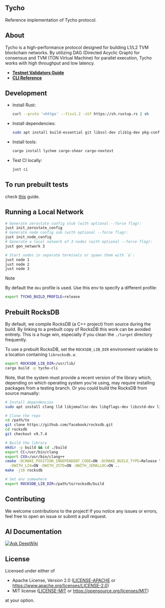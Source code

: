 ## Tycho

Reference implementation of Tycho protocol.

## About

Tycho is a high-performance protocol designed for building L1/L2 TVM blockchain
networks. By utilizing DAG (Directed Acyclic Graph) for consensus and TVM (TON Virtual Machine) for
parallel execution, Tycho works with high throughput and low latency.

- **[Testnet Validators Guide](./docs/validator.md)**
- **[CLI Reference](./docs/cli-reference.md)**

## Development

- Install Rust:
  ```bash
  curl --proto '=https' --tlsv1.2 -sSf https://sh.rustup.rs | sh
  ```
- Install dependencies:
  ```bash
  sudo apt install build-essential git libssl-dev zlib1g-dev pkg-config clang jq
  ```
- Install tools:
  ```bash
  cargo install lychee cargo-shear cargo-nextest
  ```
- Test CI locally:
  ```bash
  just ci
  ```

## To run prebuilt tests

check [this](docs/testing.md) guide.

## Running a Local Network

```bash
# Generate zerostate config stub (with optional --force flag):
just init_zerostate_config
# Generate node config sub (with optional --force flag):
just init_node_config
# Generate a local network of 3 nodes (with optional --force flag):
just gen_network 3

# Start nodes in separate terminals or spawn them with `&`:
just node 1
just node 2
just node 3
```

> [!NOTE]
> By default the `dev` profile is used. Use this env to specify a different
> profile:
> ```bash
> export TYCHO_BUILD_PROFILE=release
> ```

## Prebuilt RocksDB

By default, we compile RocksDB (a C++ project) from source during the build.
By linking to a prebuilt copy of RocksDB this work can be avoided
entirely. This is a huge win, especially if you clean the `./target` directory
frequently.

To use a prebuilt RocksDB, set the `ROCKSDB_LIB_DIR` environment variable to
a location containing `librocksdb.a`:

```bash
export ROCKSDB_LIB_DIR=/usr/lib/
cargo build -p tycho-cli
```

Note, that the system must provide a recent version of the library which,
depending on which operating system you're using, may require installing
packages
from a testing branch. Or you could build the RocksDB from source manually:

```bash
# Install dependencies
sudo apt install clang lld libjemalloc-dev libgflags-dev libzstd-dev liblz4-dev

# Clone the repo
cd /path/to
git clone https://github.com/facebook/rocksdb.git
cd rocksdb
git checkout v9.7.4

# Build the library
mkdir -p build && cd ./build
export CC=/usr/bin/clang
export CXX=/usr/bin/clang++
cmake -DCMAKE_POSITION_INDEPENDENT_CODE=ON -DCMAKE_BUILD_TYPE=Release \
  -DWITH_LZ4=ON -DWITH_ZSTD=ON -DWITH_JEMALLOC=ON ..
make -j16 rocksdb

# Set env somewhere
export ROCKSDB_LIB_DIR=/path/to/rocksdb/build
```

## Contributing

We welcome contributions to the project! If you notice any issues or errors,
feel free to open an issue or submit a pull request.

## AI Documentation
[![Ask DeepWiki](https://deepwiki.com/badge.svg)](https://deepwiki.com/broxus/tycho)


## License

Licensed under either of

* Apache License, Version 2.0 ([LICENSE-APACHE](LICENSE-APACHE)
  or <https://www.apache.org/licenses/LICENSE-2.0>)
* MIT license ([LICENSE-MIT](LICENSE-MIT)
  or <https://opensource.org/licenses/MIT>)

at your option.

